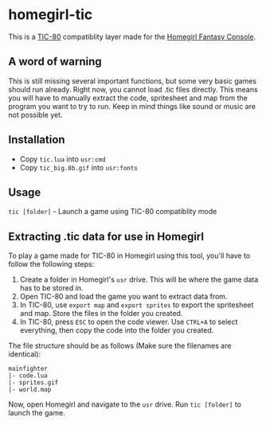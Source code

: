 # homegirl-tic
This is a [TIC-80](https://github.com/nesbox/TIC-80) compatiblity layer made for the [Homegirl Fantasy Console](https://github.com/poeticAndroid/homegirl).

## A word of warning
This is still missing several important functions, but some very basic games should run already.
Right now, you cannot load .tic files directly. This means you will have to manually extract the code, spritesheet and map from the program you want to try to run. Keep in mind things like sound or music are not possible yet.

## Installation
- Copy `tic.lua` into `usr:cmd`
- Copy `tic_big.8b.gif` into `usr:fonts`

## Usage
`tic [folder]` - Launch a game using TIC-80 compatiblity mode

## Extracting .tic data for use in Homegirl
To play a game made for TIC-80 in Homegirl using this tool, you'll have to follow the following steps:
1. Create a folder in Homegirl's `usr` drive. This will be where the game data has to be stored in.
2. Open TIC-80 and load the game you want to extract data from.
3. In TIC-80, use `export map` and `export sprites` to export the spritesheet and map. Store the files in the folder you created.
4. In TIC-80, press `ESC` to open the code viewer. Use `CTRL+A` to select everything, then copy the code into the folder you created.

The file structure should be as follows (Make sure the filenames are identical):
```
mainfighter
|- code.lua
|- sprites.gif
|- world.map
```
Now, open Homegirl and navigate to the `usr` drive. Run `tic [folder]` to launch the game.
